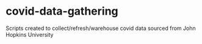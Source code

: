 # covid-data-gathering
Scripts created to collect/refresh/warehouse covid data sourced from John Hopkins University

